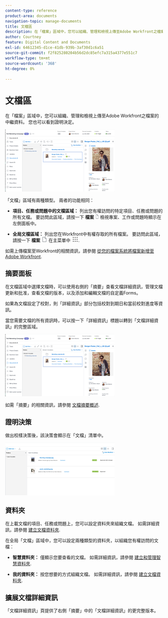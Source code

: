 ```yaml
---
content-type: reference
product-area: documents
navigation-topic: manage-documents
title: 文檔區
description: 在「檔案」區域中，您可以組織、管理和檢視上傳至Adobe Workfront之檔案的中繼資料。 您也可以看到證明決定。
author: Courtney
feature: Digital Content and Documents
exl-id: 64612345-d1ce-41db-939b-3af30d1c6a51
source-git-commit: f2f825280204b56d2dc85efc7a315a4377e551c7
workflow-type: tm+mt
source-wordcount: '368'
ht-degree: 0%

---
```


# 文檔區

在「檔案」區域中，您可以組織、管理和檢視上傳至Adobe Workfront之檔案的中繼資料。 您也可以看到證明決定。

![](assets/documents-area-v2-350x199.png)

「文檔」區域有兩種類型。 兩者的功能相同：

* **項目、任務或問題中的文檔區域：** 列出您有權訪問的特定項目、任務或問題的所有文檔。 要訪問此區域，請按一下 **檔案** ![](assets/document-icon-12x14.png) 檢視專案、工作或問題時顯示在左側面板中。

* **全局文檔區域：** 列出您在Workfront中有權存取的所有檔案。 要訪問此區域，請按一下 **檔案** ![](assets/document-icon.png) 在主菜單中 ![](assets/main-menu-icon.png).

如需上傳檔案至Workfront的相關資訊，請參閱 [從您的檔案系統將檔案新增至Adobe Workfront](../../documents/adding-documents-to-workfront/add-documents-from-file-system.md).

## 摘要面板

在文檔區域中選擇文檔時，可以使用右側的「摘要」查看文檔詳細資訊，管理文檔更新和批准，查看文檔的版本，以及添加和編輯文檔的自定義Forms。

如果為文檔設定了校對，則「詳細資訊」部分包括校對到期日和當前校對進度等資訊。

當您需要文檔的所有資訊時，可以按一下「詳細資訊」標題以轉到「文檔詳細資訊」的完整區域。

![](assets/documents-area-v2-350x199.png)

如需「摘要」的相關資訊，請參閱 [文檔摘要概述](../../documents/managing-documents/summary-for-documents.md).

## 證明決策

做出校樣決策後，該決策會顯示在「文檔」清單中。

![](assets/proof-decision---doc-list-350x168.png)

## 資料夾

在上載文檔的項目、任務或問題上，您可以設定資料夾來組織文檔。 如需詳細資訊，請參閱 [建立文檔資料夾](../../documents/organizing-documents/create-documents-folder.md).

在全局「文檔」區域中，您可以設定兩種類型的資料夾，以組織您有權訪問的文檔：

* **智慧資料夾：** 僅顯示您要查看的文檔。 如需詳細資訊，請參閱 [建立和管理智慧資料夾](../../documents/organizing-documents/create-manage-smart-folders.md).

* **我的資料夾：** 按您想要的方式組織文檔。 如需詳細資訊，請參閱 [建立文檔資料夾](../../documents/organizing-documents/create-documents-folder.md).

## 擴展文檔詳細資訊

「文檔詳細資訊」頁提供了右側「摘要」中的「文檔詳細資訊」的更完整版本。
